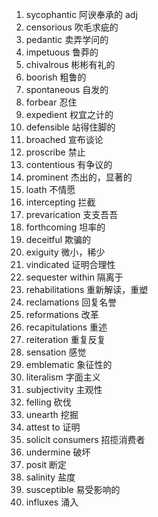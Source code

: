 1. sycophantic 阿谀奉承的 adj
2. censorious 吹毛求疵的
3. pedantic 卖弄学问的
4. impetuous 鲁莽的
5. chivalrous 彬彬有礼的
6. boorish 粗鲁的
7. spontaneous 自发的
8. forbear 忍住
9. expedient 权宜之计的
10. defensible 站得住脚的
11. broached 宣布谈论
12. proscribe 禁止
13. contentious 有争议的
14. prominent 杰出的，显著的
15. loath 不情愿
16. intercepting 拦截
17. prevarication 支支吾吾
18. forthcoming 坦率的
19. deceitful 欺骗的
20. exiguity 微小，稀少
21. vindicated 证明合理性
22. sequester within 隔离于
23. rehabilitations 重新解读，重塑
24. reclamations 回复名誉
25. reformations 改革
26. recapitulations 重述
27. reiteration 重复反复
28. sensation 感觉
29. emblematic 象征性的
30. literalism 字面主义
31. subjectivity 主观性
32. felling 砍伐
33. unearth 挖掘
34. attest to 证明
35. solicit consumers 招揽消费者
36. undermine 破坏
37. posit 断定
38. salinity 盐度
39. susceptible 易受影响的
40. influxes 涌入
